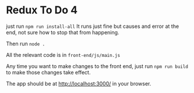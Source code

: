# Redux To Do 4

just run `npm run install-all`
It runs just fine but causes and error at the end, not sure how to stop that from happening.

Then run `node .`

All the relevant code is in `front-end/js/main.js`

Any time you want to make changes to the front end, just run `npm run build` to make those changes take effect.

The app should be at [http://localhost:3000/](http://localhost:3000/) in your browser.
